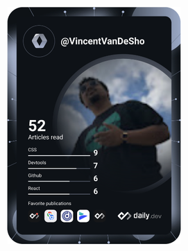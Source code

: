 <!--
**VincentVanDeShow/VincentVanDeShow** is a ✨ _special_ ✨ repository because its `README.md` (this file) appears on your GitHub profile.

Here are some ideas to get you started:

- 🔭 I’m currently working on ...
- 🌱 I’m currently learning ...
- 👯 I’m looking to collaborate on ...
- 🤔 I’m looking for help with ...
- 💬 Ask me about ...
- 📫 How to reach me: ...
- 😄 Pronouns: ...
- ⚡ Fun fact: ...
-->


<a href="https://app.daily.dev/VincentVanDeSho"><img src="https://github.com/VincentVanDeShow/VincentVanDeShow/blob/main/devcard.svg" width="400" alt="VincentVanDeShow Daily Dev Card"/></a>
